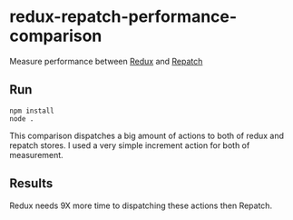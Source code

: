 # redux-repatch-performance-comparison
Measure performance between [Redux](https://www.npmjs.com/package/redux) and [Repatch](https://www.npmjs.com/package/repatch)

## Run

```
npm install
node .
```

This comparison dispatches a big amount of actions to both of redux and repatch stores. I used a very simple increment action for both of measurement.

## Results

Redux needs 9X more time to dispatching these actions then Repatch.